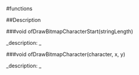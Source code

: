 #functions

##Description





<!----------------------------------------------------------------------------->

###void ofDrawBitmapCharacterStart(stringLength)

<!--
_syntax: ofDrawBitmapCharacterStart(stringLength)_
_name: ofDrawBitmapCharacterStart_
_returns: void_
_returns_description: _
_parameters: int stringLength_
_version_started: _
_version_deprecated: _
_summary: _
_constant: False_
_static: False_
_visible: True_
_advanced: False_
-->

_description: _







<!----------------------------------------------------------------------------->

###void ofDrawBitmapCharacter(character, x, y)

<!--
_syntax: ofDrawBitmapCharacter(character, x, y)_
_name: ofDrawBitmapCharacter_
_returns: void_
_returns_description: _
_parameters: int character, int x, int y_
_version_started: _
_version_deprecated: _
_summary: _
_constant: False_
_static: False_
_visible: True_
_advanced: False_
-->

_description: _







<!----------------------------------------------------------------------------->

